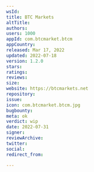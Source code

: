```yaml
---
wsId: 
title: BTC Markets
altTitle: 
authors: 
users: 1000
appId: com.btcmarket.btcm
appCountry: 
released: Mar 17, 2022
updated: 2022-07-18
version: 1.2.0
stars: 
ratings: 
reviews: 
size: 
website: https://btcmarkets.net
repository: 
issue: 
icon: com.btcmarket.btcm.jpg
bugbounty: 
meta: ok
verdict: wip
date: 2022-07-31
signer: 
reviewArchive: 
twitter: 
social: 
redirect_from: 

---
```


